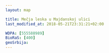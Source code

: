 ```yaml
---
layout: map

title: Mečja leska u Majdanskoj ulici
last_modified_at: 2018-05-21T23:31:21+02:00

WDPA: [555588989]
BioRaS: [400]
geoSrbija:
---
```

